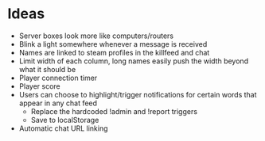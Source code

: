 # Ideas
- Server boxes look more like computers/routers
- Blink a light somewhere whenever a message is received
- Names are linked to steam profiles in the killfeed and chat
- Limit width of each column, long names easily push the width beyond what it should be
- Player connection timer
- Player score
- Users can choose to highlight/trigger notifications for certain words that appear in any chat feed
  - Replace the hardcoded !admin and !report triggers
  - Save to localStorage
- Automatic chat URL linking